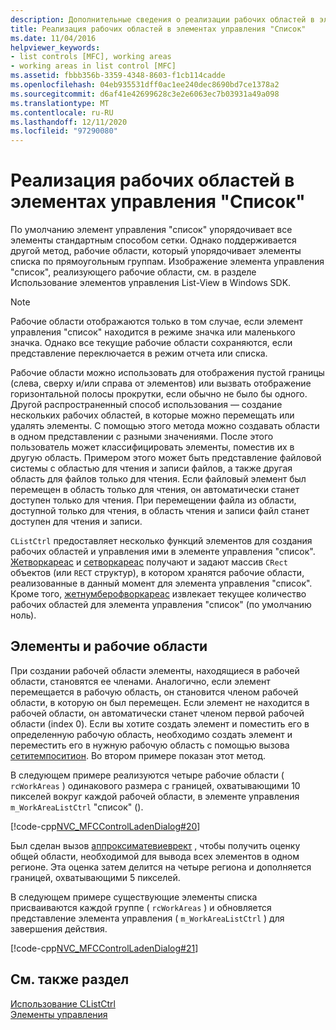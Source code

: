 ```yaml
---
description: Дополнительные сведения о реализации рабочих областей в элементах управления "список"
title: Реализация рабочих областей в элементах управления "Список"
ms.date: 11/04/2016
helpviewer_keywords:
- list controls [MFC], working areas
- working areas in list control [MFC]
ms.assetid: fbbb356b-3359-4348-8603-f1cb114cadde
ms.openlocfilehash: 04eb935531dff0ac1ee240dec8690bd7ce1378a2
ms.sourcegitcommit: d6af41e42699628c3e2e6063ec7b03931a49a098
ms.translationtype: MT
ms.contentlocale: ru-RU
ms.lasthandoff: 12/11/2020
ms.locfileid: "97290080"
---
```

# <a name="implementing-working-areas-in-list-controls"></a>Реализация рабочих областей в элементах управления "Список"

По умолчанию элемент управления "список" упорядочивает все элементы стандартным способом сетки. Однако поддерживается другой метод, рабочие области, который упорядочивает элементы списка по прямоугольным группам. Изображение элемента управления "список", реализующего рабочие области, см. в разделе Использование элементов управления List-View в Windows SDK.

> [!NOTE]
> Рабочие области отображаются только в том случае, если элемент управления "список" находится в режиме значка или маленького значка. Однако все текущие рабочие области сохраняются, если представление переключается в режим отчета или списка.

Рабочие области можно использовать для отображения пустой границы (слева, сверху и/или справа от элементов) или вызвать отображение горизонтальной полосы прокрутки, если обычно не было бы одного. Другой распространенный способ использования — создание нескольких рабочих областей, в которые можно перемещать или удалять элементы. С помощью этого метода можно создавать области в одном представлении с разными значениями. После этого пользователь может классифицировать элементы, поместив их в другую область. Примером этого может быть представление файловой системы с областью для чтения и записи файлов, а также другая область для файлов только для чтения. Если файловый элемент был перемещен в область только для чтения, он автоматически станет доступен только для чтения. При перемещении файла из области, доступной только для чтения, в область чтения и записи файл станет доступен для чтения и записи.

`CListCtrl` предоставляет несколько функций элементов для создания рабочих областей и управления ими в элементе управления "список". [Жетворкареас](reference/clistctrl-class.md#getworkareas) и [сетворкареас](reference/clistctrl-class.md#setworkareas) получают и задают массив `CRect` объектов (или `RECT` структур), в котором хранятся рабочие области, реализованные в данный момент для элемента управления "список". Кроме того, [жетнумберофворкареас](reference/clistctrl-class.md#getnumberofworkareas) извлекает текущее количество рабочих областей для элемента управления "список" (по умолчанию ноль).

## <a name="items-and-working-areas"></a>Элементы и рабочие области

При создании рабочей области элементы, находящиеся в рабочей области, становятся ее членами. Аналогично, если элемент перемещается в рабочую область, он становится членом рабочей области, в которую он был перемещен. Если элемент не находится в рабочей области, он автоматически станет членом первой рабочей области (index 0). Если вы хотите создать элемент и поместить его в определенную рабочую область, необходимо создать элемент и переместить его в нужную рабочую область с помощью вызова [сетитемпоситион](reference/clistctrl-class.md#setitemposition). Во втором примере показан этот метод.

В следующем примере реализуются четыре рабочие области ( `rcWorkAreas` ) одинакового размера с границей, охватывающими 10 пикселей вокруг каждой рабочей области, в элементе управления `m_WorkAreaListCtrl` "список" ().

[!code-cpp[NVC_MFCControlLadenDialog#20](codesnippet/cpp/implementing-working-areas-in-list-controls_1.cpp)]

Был сделан вызов [аппроксиматевиеврект](reference/clistctrl-class.md#approximateviewrect) , чтобы получить оценку общей области, необходимой для вывода всех элементов в одном регионе. Эта оценка затем делится на четыре региона и дополняется границей, охватывающими 5 пикселей.

В следующем примере существующие элементы списка присваиваются каждой группе ( `rcWorkAreas` ) и обновляется представление элемента управления ( `m_WorkAreaListCtrl` ) для завершения действия.

[!code-cpp[NVC_MFCControlLadenDialog#21](codesnippet/cpp/implementing-working-areas-in-list-controls_2.cpp)]

## <a name="see-also"></a>См. также раздел

[Использование CListCtrl](using-clistctrl.md)<br/>
[Элементы управления](controls-mfc.md)
